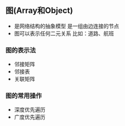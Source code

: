 ## 图(Array和Object)
  - 是网络结构的抽象模型 是一组由边连接的节点
  - 图可以表示任何二元关系 比如：道路、航班

### 图的表示法
  - 邻接矩阵
  - 邻接表
  - 关联矩阵

### 图的常用操作
  - 深度优先遍历
  - 广度优先遍历
